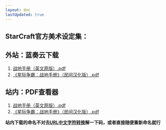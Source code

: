 ```yaml
---
layout: doc
lastUpdated: true
---
```


## StarCraft官方美术设定集：

## 外站：蓝奏云下载
1. [战地手册（英文原版）.pdf](https://wwuo.lanzoue.com/i7kKs2b6oqfa)
2. [《星际争霸：战地手册》（民间汉化版）.pdf](https://wwuo.lanzoue.com/iDhH42b6orne)

## 站内：PDF查看器
1. [战地手册（英文原版）.pdf](https://hog-starwatch.github.io/pdfviewer.html?pdf=https://hog-starwatch.github.io/StarCraft/战地手册（英文原版）.pdf)
2. [《星际争霸：战地手册》（民间汉化版）.pdf](https://hog-starwatch.github.io/pdfviewer.html?pdf=https://hog-starwatch.github.io/StarCraft/《星际争霸：战地手册》（民间汉化版）.pdf)

**站内下载的命名不对去[URL中文字符转换](urlcode.html)解一下码，或者直接随便重新命名就行**